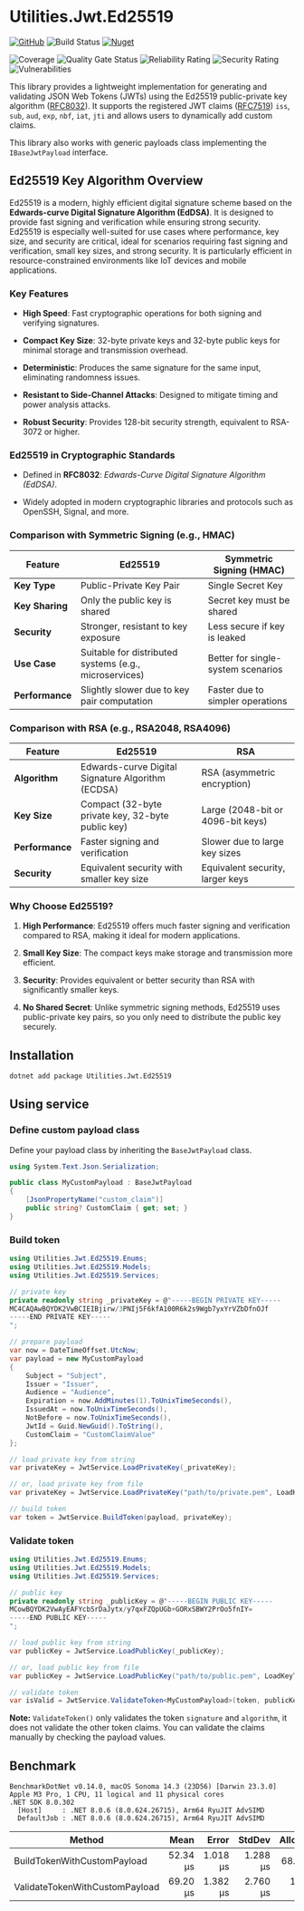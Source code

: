 # Utilities.Jwt.Ed25519

[![GitHub](https://img.shields.io/github/license/ed555009/utilities-jwt-ed25519)](LICENSE)
![Build Status](https://dev.azure.com/edwang/github/_apis/build/status/utilities-jwt-ed25519?branchName=main)
[![Nuget](https://img.shields.io/nuget/v/Utilities.Jwt.Ed25519)](https://www.nuget.org/packages/Utilities.Jwt.Ed25519)

![Coverage](https://sonarcloud.io/api/project_badges/measure?project=utilities-jwt-ed25519&metric=coverage)
![Quality Gate Status](https://sonarcloud.io/api/project_badges/measure?project=utilities-jwt-ed25519&metric=alert_status)
![Reliability Rating](https://sonarcloud.io/api/project_badges/measure?project=utilities-jwt-ed25519&metric=reliability_rating)
![Security Rating](https://sonarcloud.io/api/project_badges/measure?project=utilities-jwt-ed25519&metric=security_rating)
![Vulnerabilities](https://sonarcloud.io/api/project_badges/measure?project=utilities-jwt-ed25519&metric=vulnerabilities)

This library provides a lightweight implementation for generating and validating JSON Web Tokens (JWTs) using the Ed25519 public-private key algorithm ([RFC8032](https://datatracker.ietf.org/doc/html/rfc8032)). It supports the registered JWT claims ([RFC7519](https://datatracker.ietf.org/doc/html/rfc7519)) `iss`, `sub`, `aud`, `exp`, `nbf`, `iat`, `jti` and allows users to dynamically add custom claims.

This library also works with generic payloads class implementing the `IBaseJwtPayload` interface.


## Ed25519 Key Algorithm Overview
Ed25519 is a modern, highly efficient digital signature scheme based on the **Edwards-curve Digital Signature Algorithm (EdDSA)**. It is designed to provide fast signing and verification while ensuring strong security. Ed25519 is especially well-suited for use cases where performance, key size, and security are critical, ideal for scenarios requiring fast signing and verification, small key sizes, and strong security. It is particularly efficient in resource-constrained environments like IoT devices and mobile applications.

### Key Features

- **High Speed**: Fast cryptographic operations for both signing and verifying signatures.

- **Compact Key Size**: 32-byte private keys and 32-byte public keys for minimal storage and transmission overhead.

- **Deterministic**: Produces the same signature for the same input, eliminating randomness issues.

- **Resistant to Side-Channel Attacks**: Designed to mitigate timing and power analysis attacks.

- **Robust Security**: Provides 128-bit security strength, equivalent to RSA-3072 or higher.

### Ed25519 in Cryptographic Standards
- Defined in **RFC8032**: *Edwards-Curve Digital Signature Algorithm (EdDSA)*.

- Widely adopted in modern cryptographic libraries and protocols such as OpenSSH, Signal, and more.

### Comparison with Symmetric Signing (e.g., HMAC)

| Feature               | Ed25519                          | Symmetric Signing (HMAC)       |
|-----------------------|----------------------------------|---------------------------------|
| **Key Type**          | Public-Private Key Pair         | Single Secret Key              |
| **Key Sharing**       | Only the public key is shared   | Secret key must be shared      |
| **Security**          | Stronger, resistant to key exposure | Less secure if key is leaked  |
| **Use Case**          | Suitable for distributed systems (e.g., microservices) | Better for single-system scenarios |
| **Performance**       | Slightly slower due to key pair computation | Faster due to simpler operations |

### Comparison with RSA (e.g., RSA2048, RSA4096)

| Feature               | Ed25519                          | RSA                            |
|-----------------------|----------------------------------|---------------------------------|
| **Algorithm**         | Edwards-curve Digital Signature Algorithm (ECDSA) | RSA (asymmetric encryption)    |
| **Key Size**          | Compact (32-byte private key, 32-byte public key) | Large (2048-bit or 4096-bit keys) |
| **Performance**       | Faster signing and verification | Slower due to large key sizes  |
| **Security**          | Equivalent security with smaller key size | Equivalent security, larger keys |

### Why Choose Ed25519?
1. **High Performance**: Ed25519 offers much faster signing and verification compared to RSA, making it ideal for modern applications.

2. **Small Key Size**: The compact keys make storage and transmission more efficient.

3. **Security**: Provides equivalent or better security than RSA with significantly smaller keys.

4. **No Shared Secret**: Unlike symmetric signing methods, Ed25519 uses public-private key pairs, so you only need to distribute the public key securely.



## Installation

```bash
dotnet add package Utilities.Jwt.Ed25519
```
## Using service

### Define custom payload class

Define your payload class by inheriting the `BaseJwtPayload` class.

```csharp
using System.Text.Json.Serialization;

public class MyCustomPayload : BaseJwtPayload
{
	[JsonPropertyName("custom_claim")]
	public string? CustomClaim { get; set; }
}
```

### Build token

```csharp
using Utilities.Jwt.Ed25519.Enums;
using Utilities.Jwt.Ed25519.Models;
using Utilities.Jwt.Ed25519.Services;

// private key
private readonly string _privateKey = @"-----BEGIN PRIVATE KEY-----
MC4CAQAwBQYDK2VwBCIEIBjirw/3PNIj5F6kfA100R6k2s9Wgb7yxYrVZbDfnOJf
-----END PRIVATE KEY-----
";

// prepare payload
var now = DateTimeOffset.UtcNow;
var payload = new MyCustomPayload
{
	Subject = "Subject",
	Issuer = "Issuer",
	Audience = "Audience",
	Expiration = now.AddMinutes(1).ToUnixTimeSeconds(),
	IssuedAt = now.ToUnixTimeSeconds(),
	NotBefore = now.ToUnixTimeSeconds(),
	JwtId = Guid.NewGuid().ToString(),
	CustomClaim = "CustomClaimValue"
};

// load private key from string
var privateKey = JwtService.LoadPrivateKey(_privateKey);

// or, load private key from file
var privateKey = JwtService.LoadPrivateKey("path/to/private.pem", LoadKeyType.File);

// build token
var token = JwtService.BuildToken(payload, privateKey);
```

### Validate token

```csharp
using Utilities.Jwt.Ed25519.Enums;
using Utilities.Jwt.Ed25519.Models;
using Utilities.Jwt.Ed25519.Services;

// public key
private readonly string _publicKey = @"-----BEGIN PUBLIC KEY-----
MCowBQYDK2VwAyEAFYcbSrDaJytx/y7qxFZQpUGb+GORxSBWY2PrOo5fnIY=
-----END PUBLIC KEY-----
";

// load public key from string
var publicKey = JwtService.LoadPublicKey(_publicKey);

// or, load public key from file
var publicKey = JwtService.LoadPublicKey("path/to/public.pem", LoadKeyType.File);

// validate token
var isValid = JwtService.ValidateToken<MyCustomPayload>(token, publicKey, out var payload);
```

**Note:** `ValidateToken()` only validates the token `signature` and `algorithm`, it does not validate the other token claims. You can validate the claims manually by checking the payload values.

## Benchmark

```
BenchmarkDotNet v0.14.0, macOS Sonoma 14.3 (23D56) [Darwin 23.3.0]
Apple M3 Pro, 1 CPU, 11 logical and 11 physical cores
.NET SDK 8.0.302
  [Host]     : .NET 8.0.6 (8.0.624.26715), Arm64 RyuJIT AdvSIMD
  DefaultJob : .NET 8.0.6 (8.0.624.26715), Arm64 RyuJIT AdvSIMD
```
| Method                         | Mean     | Error    | StdDev   | Allocated |
|------------------------------- |---------:|---------:|---------:|----------:|
| BuildTokenWithCustomPayload    | 52.34 μs | 1.018 μs | 1.288 μs |  68.09 KB |
| ValidateTokenWithCustomPayload | 69.20 μs | 1.382 μs | 2.760 μs | 133.68 KB |
